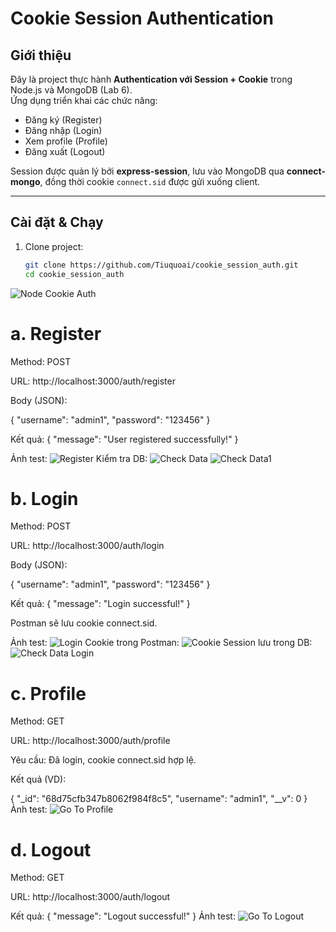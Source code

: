 # Cookie Session Authentication

## Giới thiệu
Đây là project thực hành **Authentication với Session + Cookie** trong Node.js và MongoDB (Lab 6).  
Ứng dụng triển khai các chức năng:
- Đăng ký (Register)
- Đăng nhập (Login)
- Xem profile (Profile)
- Đăng xuất (Logout)

Session được quản lý bởi **express-session**, lưu vào MongoDB qua **connect-mongo**, đồng thời cookie `connect.sid` được gửi xuống client.

---

## Cài đặt & Chạy
1. Clone project:
   ```bash
   git clone https://github.com/Tiuquoai/cookie_session_auth.git
   cd cookie_session_auth
![Node Cookie Auth](./public/results/node%20cookie_auth.js.png)
# a. Register

Method: POST

URL: http://localhost:3000/auth/register

Body (JSON):

{
  "username": "admin1",
  "password": "123456"
}


Kết quả: { "message": "User registered successfully!" }

Ảnh test: 
![Register](./public/results/register.png)
Kiểm tra DB: 
![Check Data](./public/results/checkindata.png)
![Check Data1](./public/results/checkindata1.png)
# b. Login

Method: POST

URL: http://localhost:3000/auth/login

Body (JSON):

{
  "username": "admin1",
  "password": "123456"
}


Kết quả: { "message": "Login successful!" }

Postman sẽ lưu cookie connect.sid.

Ảnh test: 
![Login](./public/results/login.png)
Cookie trong Postman:
![Cookie](./public/results/cookie.png)
Session lưu trong DB: 
![Check Data Login](./public/results/checkindatalogin.png)

# c. Profile

Method: GET

URL: http://localhost:3000/auth/profile

Yêu cầu: Đã login, cookie connect.sid hợp lệ.

Kết quả (VD):

{
  "_id": "68d75cfb347b8062f984f8c5",
  "username": "admin1",
  "__v": 0
}
Ảnh test:
![Go To Profile](./public/results/gotoprifile.png)

# d. Logout

Method: GET

URL: http://localhost:3000/auth/logout

Kết quả: { "message": "Logout successful!" }
Ảnh test:
![Go To Logout](./public/results/gotologout.png)
